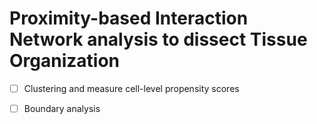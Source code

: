# Proximity-based Interaction Network analysis to dissect Tissue Organization


* [ ] Clustering and measure cell-level propensity scores

* [ ] Boundary analysis


